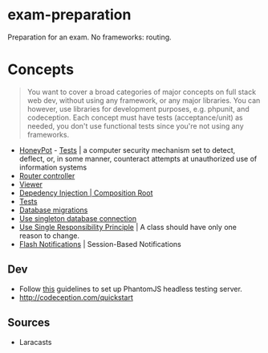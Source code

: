 # exam-preparation
Preparation for an exam. No frameworks: routing. 

# Concepts
> You want to cover a broad categories of major concepts on full stack web dev, without using any framework, or any major libraries. You can however, use libraries for development purposes, e.g. phpunit, and codeception. 
Each concept must have tests (acceptance/unit) as needed, you don't use functional tests since you're not using any frameworks.

- [HoneyPot]() - [Tests](https://github.com/rdok/exam-preparation/blob/master/tests/acceptance/HoneyPotCest.php) | a computer security mechanism set to detect, deflect, or, in some manner, counteract attempts at unauthorized use of information systems
- [Router controller](https://github.com/rdok/exam-preparation/blob/master/app/Http/Router.php#L11)
- [Viewer]()
- [Depedency Injection | Composition Root]()
- [Tests]()
- [Database migrations]()
- [Use singleton database connection]()
- [Use Single Responsibility Principle]() | A class should have only one reason to change.
- [Flash Notifications](https://github.com/rdok/exam-preparation/blob/master/app/Notifications/Flash.php) | Session-Based Notifications

## Dev
- Follow [this](http://codeception.com/docs/modules/WebDriver#phantomjs) guidelines to set up PhantomJS headless testing server.
- http://codeception.com/quickstart


## Sources
- Laracasts
